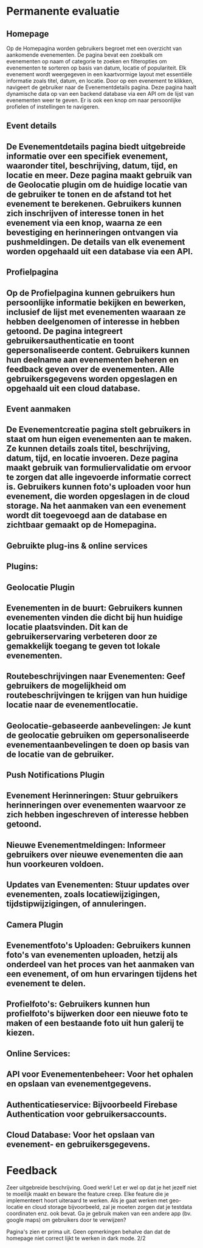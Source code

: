 # Permanente evaluatie

## Homepage

 Op de Homepagina worden gebruikers begroet met een overzicht van aankomende evenementen. De pagina bevat een zoekbalk om evenementen op naam of categorie te zoeken en filteropties om evenementen te sorteren op basis van datum, locatie of populariteit. Elk evenement wordt weergegeven in een kaartvormige layout met essentiële informatie zoals titel, datum, en locatie. Door op een evenement te klikken, navigeert de gebruiker naar de Evenementdetails pagina. Deze pagina haalt dynamische data op van een backend database via een API om de lijst van evenementen weer te geven. Er is ook een knop om naar persoonlijke profielen of instellingen te navigeren.

## Event details

## De Evenementdetails pagina biedt uitgebreide informatie over een specifiek evenement, waaronder titel, beschrijving, datum, tijd, en locatie en meer. Deze pagina maakt gebruik van de Geolocatie plugin om de huidige locatie van de gebruiker te tonen en de afstand tot het evenement te berekenen. Gebruikers kunnen zich inschrijven of interesse tonen in het evenement via een knop, waarna ze een bevestiging en herinneringen ontvangen via pushmeldingen. De details van elk evenement worden opgehaald uit een database via een API.

## Profielpagina

## Op de Profielpagina kunnen gebruikers hun persoonlijke informatie bekijken en bewerken, inclusief de lijst met evenementen waaraan ze hebben deelgenomen of interesse in hebben getoond. De pagina integreert gebruikersauthenticatie en toont gepersonaliseerde content. Gebruikers kunnen hun deelname aan evenementen beheren en feedback geven over de evenementen. Alle gebruikersgegevens worden opgeslagen en opgehaald uit een cloud database.

## Event aanmaken

## De Evenementcreatie pagina stelt gebruikers in staat om hun eigen evenementen aan te maken. Ze kunnen details zoals titel, beschrijving, datum, tijd, en locatie invoeren. Deze pagina maakt gebruik van formuliervalidatie om ervoor te zorgen dat alle ingevoerde informatie correct is. Gebruikers kunnen foto's uploaden voor hun evenement, die worden opgeslagen in de cloud storage. Na het aanmaken van een evenement wordt dit toegevoegd aan de database en zichtbaar gemaakt op de Homepagina.



## Gebruikte plug-ins & online services

## Plugins:

## Geolocatie Plugin

## Evenementen in de buurt: Gebruikers kunnen evenementen vinden die dicht bij hun huidige locatie plaatsvinden. Dit kan de gebruikerservaring verbeteren door ze gemakkelijk toegang te geven tot lokale evenementen.
## Routebeschrijvingen naar Evenementen: Geef gebruikers de mogelijkheid om routebeschrijvingen te krijgen van hun huidige locatie naar de evenementlocatie.
## Geolocatie-gebaseerde aanbevelingen: Je kunt de geolocatie gebruiken om gepersonaliseerde evenementaanbevelingen te doen op basis van de locatie van de gebruiker.

## Push Notifications Plugin

## Evenement Herinneringen: Stuur gebruikers herinneringen over evenementen waarvoor ze zich hebben ingeschreven of interesse hebben getoond.
## Nieuwe Evenementmeldingen: Informeer gebruikers over nieuwe evenementen die aan hun voorkeuren voldoen.
## Updates van Evenementen: Stuur updates over evenementen, zoals locatiewijzigingen, tijdstipwijzigingen, of annuleringen.

## Camera Plugin

## Evenementfoto's Uploaden: Gebruikers kunnen foto's van evenementen uploaden, hetzij als onderdeel van het proces van het aanmaken van een evenement, of om hun ervaringen tijdens het evenement te delen.
## Profielfoto's: Gebruikers kunnen hun profielfoto's bijwerken door een nieuwe foto te maken of een bestaande foto uit hun galerij te kiezen.

## Online Services:

## API voor Evenementenbeheer: Voor het ophalen en opslaan van evenementgegevens.
## Authenticatieservice: Bijvoorbeeld Firebase Authentication voor gebruikersaccounts.
## Cloud Database: Voor het opslaan van evenement- en gebruikersgegevens.

# Feedback

Zeer uitgebreide beschrijving. Goed werk!
Let er wel op dat je het jezelf niet te moeilijk maakt en beware the feature creep. Elke feature die je implementeert hoort uiteraard te werken.
Als je gaat werken met geo-locatie en cloud storage bijvoorbeeld, zal je moeten zorgen dat je testdata coordinaten enz. ook bevat. Ga je gebruik maken van een andere app (bv. google maps) om gebruikers door te verwijzen?

Pagina's zien er prima uit. Geen opmerkingen behalve dan dat de homepage niet correct lijkt te werken in dark mode.
2/2
